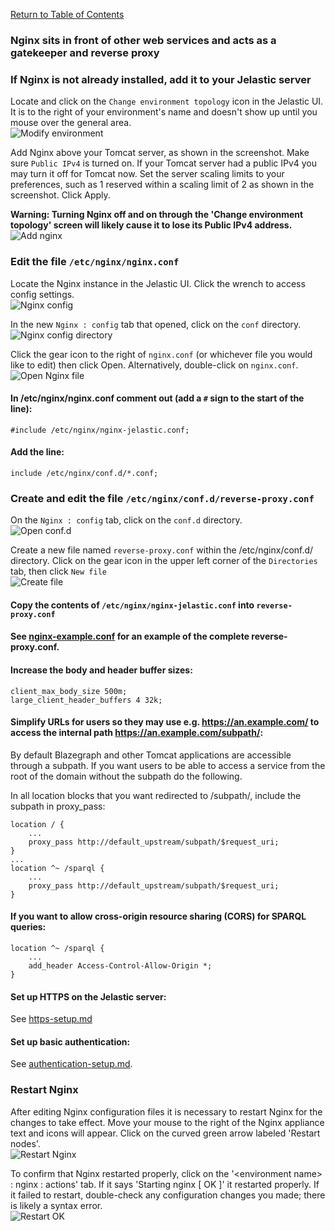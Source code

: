 [Return to Table of Contents](README.md)
### Nginx sits in front of other web services and acts as a gatekeeper and reverse proxy

### If Nginx is not already installed, add it to your Jelastic server
Locate and click on the `Change environment topology` icon in the Jelastic UI. It is to the right of your environment's name and doesn't show up until you mouse over the general area.<br>
![Modify environment](screenshots/modify-environment.png)

Add Nginx above your Tomcat server, as shown in the screenshot. Make sure `Public IPv4` is turned on. If your Tomcat server had a public IPv4 you may turn it off for Tomcat now. Set the server scaling limits to your preferences, such as 1 reserved within a scaling limit of 2 as shown in the screenshot. Click Apply.

**Warning: Turning Nginx off and on through the 'Change environment topology' screen will likely cause it to lose its Public IPv4 address.**<br>
![Add nginx](screenshots/add-nginx.png)

### Edit the file `/etc/nginx/nginx.conf`

Locate the Nginx instance in the Jelastic UI. Click the wrench to access config settings.<br>
![Nginx config](screenshots/nginx-1-config.png)

In the new `Nginx : config` tab that opened, click on the `conf` directory.<br>
![Nginx config directory](screenshots/nginx-2-conf-directory.png)

Click the gear icon to the right of `nginx.conf` (or whichever file you would like to edit) then click Open. Alternatively, double-click on `nginx.conf`.<br>
![Open Nginx file](screenshots/nginx-3-copy-nginx-jelastic.conf.png)

#### In /etc/nginx/nginx.conf comment out (add a `#` sign to the start of the line):
`#include /etc/nginx/nginx-jelastic.conf;`

#### Add the line:
`include /etc/nginx/conf.d/*.conf;`

### Create and edit the file `/etc/nginx/conf.d/reverse-proxy.conf`

On the `Nginx : config` tab, click on the `conf.d` directory.<br>
![Open conf.d](screenshots/nginx-4-conf.d-directory.png)

Create a new file named `reverse-proxy.conf` within the /etc/nginx/conf.d/ directory. Click on the gear icon in the upper left corner of the `Directories` tab, then click `New file`<br>
![Create file](screenshots/nginx-5-new-conf-file.png)

#### Copy the contents of `/etc/nginx/nginx-jelastic.conf` into `reverse-proxy.conf`

#### See [nginx-example.conf](nginx-example.conf) for an example of the complete reverse-proxy.conf.

#### Increase the body and header buffer sizes:
```
client_max_body_size 500m;
large_client_header_buffers 4 32k;
```
#### Simplify URLs for users so they may use e.g. https://an.example.com/ to access the internal path https://an.example.com/subpath/:
By default Blazegraph and other Tomcat applications are accessible through a subpath. If you want users to be able to access a service from the root of the domain without the subpath do the following.

In all location blocks that you want redirected to /subpath/, include the subpath in proxy_pass:
```
location / {
    ...
    proxy_pass http://default_upstream/subpath/$request_uri;
}
...
location ^~ /sparql {
    ...
    proxy_pass http://default_upstream/subpath/$request_uri;
}
```

#### If you want to allow cross-origin resource sharing (CORS) for SPARQL queries:
```
location ^~ /sparql {
    ...
    add_header Access-Control-Allow-Origin *;
}
```

#### Set up HTTPS on the Jelastic server:
See [https-setup.md](https-setup.md)

#### Set up basic authentication:
See [authentication-setup.md](authentication-setup.md).

### Restart Nginx

After editing Nginx configuration files it is necessary to restart Nginx for the changes to take effect. Move your mouse to the right of the Nginx appliance text and icons will appear. Click on the curved green arrow labeled 'Restart nodes'.<br>
![Restart Nginx](screenshots/nginx-6-restart.png)

To confirm that Nginx restarted properly, click on the '\<environment name\> : nginx : actions' tab. If it says 'Starting nginx [ OK ]' it restarted properly. If it failed to restart, double-check any configuration changes you made; there is likely a syntax error.<br>
![Restart OK](screenshots/nginx-7-restart-ok.png)

